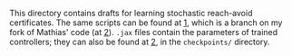 This directory contains drafts 
for learning stochastic reach-avoid certificates.
The same scripts can be found at [1],
which is a branch on my fork of Mathias' code (at [2]).
`.jax` files contain the parameters of trained controllers;
they can also be found at [2],
in the `checkpoints/` directory.

[1]: https://github.com/mahykari/neural_martingales/tree/playground
[2]: https://github.com/mlech26l/neural_martingales
